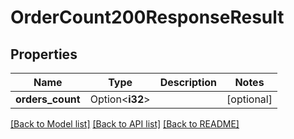# OrderCount200ResponseResult

## Properties

Name | Type | Description | Notes
------------ | ------------- | ------------- | -------------
**orders_count** | Option<**i32**> |  | [optional]

[[Back to Model list]](../README.md#documentation-for-models) [[Back to API list]](../README.md#documentation-for-api-endpoints) [[Back to README]](../README.md)


